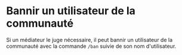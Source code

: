 # Bannir un utilisateur de la communauté

Si un médiateur le juge nécessaire, il peut bannir un utilisateur de la communauté avec la commande `/ban` suivie de son nom d'utilisateur.